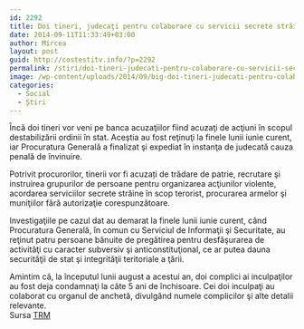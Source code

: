 ```yaml
---
id: 2292
title: Doi tineri, judecaţi pentru colaborare cu servicii secrete străine în scop terorist
date: 2014-09-11T11:33:49+03:00
author: Mircea
layout: post
guid: http://costestitv.info/?p=2292
permalink: /stiri/doi-tineri-judecati-pentru-colaborare-cu-servicii-secrete-straine-in-scop-terorist/
image: /wp-content/uploads/2014/09/big-doi-tineri-judecati-pentru-colaborare-cu-servicii-secrete-straine-in-scop-terorist.jpg
categories:
  - Social
  - Știri
---
```

Încă doi tineri vor veni pe banca acuzaţiilor fiind acuzaţi de acţiuni în scopul destabilizării ordinii în stat. Aceştia au fost reţinuţi la finele lunii iunie curent, iar Procuratura Generală a finalizat şi expediat în instanţa de judecată cauza penală de învinuire.<!--more-->

Potrivit procurorilor, tinerii vor fi acuzați de trădare de patrie, recrutare şi instruirea grupurilor de persoane pentru organizarea acţiunilor violente, acordarea serviciilor secrete străine în scop terorist, procurarea armelor şi muniţiilor fără autorizaţie corespunzătoare.

Investigaţiile pe cazul dat au demarat la finele lunii iunie curent, când Procuratura Generală, în comun cu Serviciul de Informaţii şi Securitate, au reţinut patru persoane bănuite de pregătirea pentru desfăşurarea de activităţi cu caracter subversiv şi anticonstituţional, ce ar putea dauna securităţii de stat şi integrităţii teritoriale a ţării.

Amintim că, la începutul lunii august a acestui an, doi complici ai inculpaţilor au fost deja condamnaţi la câte 5 ani de închisoare. Cei doi inculpaţi au colaborat cu organul de anchetă, divulgând numele complicilor şi alte detalii relevante.  
Sursa <a href="http://TRM.MD" target="_blank">TRM</a>